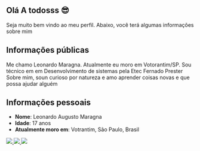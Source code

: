## Olá A todosss 😎

Seja muito bem vindo ao meu perfil. Abaixo, você terá algumas informações sobre mim

## Informações públicas

Me chamo Leonardo Maragna. Atualmente eu moro em Votorantim/SP.
Sou técnico em em Desenvolvimento de sistemas pela Etec Fernado Prester
Sobre mim, soun curioso por natureza e amo aprender coisas novas e que possa ajudar alguém

## Informações pessoais

* **Nome**: Leonardo Augusto Maragna
* **Idade**: 17 anos
* **Atualmente moro em**: Votrantim, São Paulo, Brasil

<div>
  <a target="_blank" href="#">
    <img src="https://img.shields.io/badge/LinkedIn-0077B5?style=for-the-badge&logo=linkedin&logoColor=white">
  </a>
  
  <a target="_blank" href="#">
    <img src="  https://img.shields.io/badge/Discord-7289DA?style=for-the-badge&logo=discord&logoColor=white">
  </a>
  
  <a target="_blank" href="#">
    <img src="https://img.shields.io/badge/WhatsApp-25D366?style=for-the-badge&logo=whatsapp&logoColor=white">
  </a>
  
</div>

